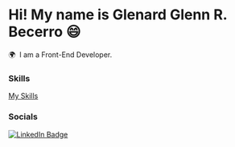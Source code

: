 Hi! My name is Glenard Glenn R. Becerro 😄
========================================================================================================================================

🌍  I am a Front-End Developer.
<br/>

### Skills
[My Skills](https://skillicons.dev/icons?i=html,css,js,bootstrap,tailwind,vscode,vite,git,github,bitbucket,netlify,nodejs,express,mongodb,npm,py,regex,postman,cpp,discord)
<br/>


### Socials

<div id="badges">
  <a href="https://www.linkedin.com/in/stefan-topalovic-dev/">
    <img src="https://img.shields.io/badge/LinkedIn-blue?style=for-the-badge&logo=linkedin&logoColor=white" alt="LinkedIn Badge"/>
  </a>
</div>
